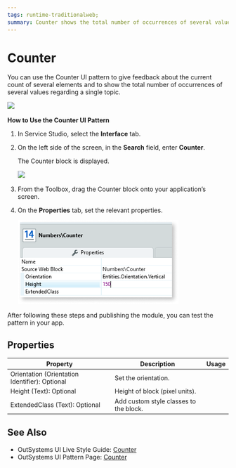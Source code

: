 ```yaml
---
tags: runtime-traditionalweb; 
summary: Counter shows the total number of occurrences of several values regarding a single topic.
---
```


# Counter

You can use the Counter UI pattern to give feedback about the current count of several elements and to show the total number of occurrences of several values regarding a single topic.

![](<images/counter-image-5.png>)

**How to Use the Counter UI Pattern**


1. In Service Studio, select the **Interface** tab.

1. On the left side of the screen, in the **Search** field, enter **Counter**.
   
    The Counter block is displayed.
    
    ![](<images/counter-image-6.png>)
    
  
1. From the Toolbox, drag the Counter block onto your application’s screen.
1. On the **Properties** tab, set the relevant properties.

    ![](<images/counter-image-3.png>)

After following these steps and publishing the module, you can test the pattern in your app.

## Properties

| **Property** |  **Description** | **Usage** |
|---|---|---|
| Orientation (Orientation Identifier): Optional  | Set the orientation. |
| Height (Text): Optional  | Height of block (pixel units). | 
| ExtendedClass (Text): Optional  |  Add custom style classes to the block. | 

  ## See Also

* OutSystems UI Live Style Guide: [Counter](https://outsystemsui.outsystems.com/WebStyleGuidePreview/Counter.aspx)
* OutSystems UI Pattern Page: [Counter](https://outsystemsui.outsystems.com/OutSystemsUIWebsite/PatternDetail?PatternId=30)